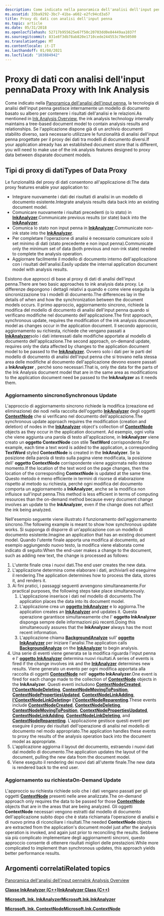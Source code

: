 ```yaml
---
description: Come indicato nella panoramica dell'analisi dell'input penna, la tecnologia di analisi dell'input penna gestisce internamente un modello di documento basato su albero per contenere i risultati dell'analisi e le relazioni.
ms.assetid: 33ba9292-3bc7-41ba-a602-e2fc94cd3a57
title: Proxy di dati con analisi dell'input penna
ms.topic: article
ms.date: 05/31/2018
ms.openlocfilehash: 52717b955625e67f50c20703dd0e84449aa1037f
ms.sourcegitcommit: 831e8f3db78ab820e1710cede244553c70e50500
ms.translationtype: MT
ms.contentlocale: it-IT
ms.lasthandoff: 01/08/2021
ms.locfileid: "103884942"
---
```

# <a name="data-proxy-with-ink-analysis"></a><span data-ttu-id="6ae33-103">Proxy di dati con analisi dell'input penna</span><span class="sxs-lookup"><span data-stu-id="6ae33-103">Data Proxy with Ink Analysis</span></span>

<span data-ttu-id="6ae33-104">Come indicato nella [Panoramica dell'analisi dell'input penna](ink-analysis-overview.md), la tecnologia di analisi dell'input penna gestisce internamente un modello di documento basato su albero per contenere i risultati dell'analisi e le relazioni.</span><span class="sxs-lookup"><span data-stu-id="6ae33-104">As mentioned in [Ink Analysis Overview](ink-analysis-overview.md), the ink analysis technology internally maintains a tree-based document model to contain analysis results and relationships.</span></span> <span data-ttu-id="6ae33-105">Se l'applicazione dispone già di un archivio documenti stabilito diverso, sarà necessario utilizzare le funzionalità di analisi dell'input penna progettate per il proxy dei dati tra modelli di documento diversi.</span><span class="sxs-lookup"><span data-stu-id="6ae33-105">If your application already has an established document store that is different, you will need to make use of the ink analysis features designed to proxy data between disparate document models.</span></span>

## <a name="types-of-data-proxy"></a><span data-ttu-id="6ae33-106">Tipi di proxy di dati</span><span class="sxs-lookup"><span data-stu-id="6ae33-106">Types of Data Proxy</span></span>

<span data-ttu-id="6ae33-107">Le funzionalità del proxy di dati consentono all'applicazione di:</span><span class="sxs-lookup"><span data-stu-id="6ae33-107">The data proxy features enable your application to:</span></span>

-   <span data-ttu-id="6ae33-108">Integrare nuovamente i dati dei risultati di analisi in un modello di documento esistente.</span><span class="sxs-lookup"><span data-stu-id="6ae33-108">Integrate analysis results data back into an existing document model.</span></span>
-   <span data-ttu-id="6ae33-109">Comunicare nuovamente i risultati precedenti (o lo stato) in [**InkAnalyzer**](inkanalyzer.md).</span><span class="sxs-lookup"><span data-stu-id="6ae33-109">Communicate previous results (or state) back into the [**InkAnalyzer**](inkanalyzer.md).</span></span>
-   <span data-ttu-id="6ae33-110">Comunica lo stato non input penna in [**InkAnalyzer**](inkanalyzer.md).</span><span class="sxs-lookup"><span data-stu-id="6ae33-110">Communicate non-ink state into the [**InkAnalyzer**](inkanalyzer.md).</span></span>
-   <span data-ttu-id="6ae33-111">Per completare l'operazione di analisi è necessario comunicare solo il set minimo di dati (stato precedente e non input penna).</span><span class="sxs-lookup"><span data-stu-id="6ae33-111">Communicate only the minimum set of data (both previous and non-ink state) needed to complete the analysis operation.</span></span>
-   <span data-ttu-id="6ae33-112">Aggiornare facilmente il modello di documento interno dell'applicazione con i risultati dell'analisi.</span><span class="sxs-lookup"><span data-stu-id="6ae33-112">Easily update the internal application document model with analysis results.</span></span>

<span data-ttu-id="6ae33-113">Esistono due approcci di base al proxy di dati di analisi dell'input penna.</span><span class="sxs-lookup"><span data-stu-id="6ae33-113">There are two basic approaches to ink analysis data proxy.</span></span> <span data-ttu-id="6ae33-114">Le differenze depongono i dettagli relativi a quando e come viene eseguita la sincronizzazione tra i modelli di documento.</span><span class="sxs-lookup"><span data-stu-id="6ae33-114">The differences lay in the details of when and how the synchronization between the document models occurs.</span></span> <span data-ttu-id="6ae33-115">Il primo approccio, aggiornamento sincrono, richiede la modifica del modello di documento di analisi dell'input penna quando si verificano modifiche nel documento dell'applicazione.</span><span class="sxs-lookup"><span data-stu-id="6ae33-115">The first approach, synchronous update, requires the modification of the ink analysis document model as changes occur in the application document.</span></span> <span data-ttu-id="6ae33-116">Il secondo approccio, aggiornamento su richiesta, richiede che vengano passati a [**InkAnalyzer**](inkanalyzer.md)solo i dati interessati dalle modifiche apportate al modello di documento dell'applicazione.</span><span class="sxs-lookup"><span data-stu-id="6ae33-116">The second approach, on-demand update, requires only the data affected by changes to the application document model to be passed to the [**InkAnalyzer**](inkanalyzer.md).</span></span> <span data-ttu-id="6ae33-117">Ovvero solo i dati per le parti del modello di documento di analisi dell'input penna che si trovano nella stessa area delle modifiche al documento dell'applicazione devono essere passati a **InkAnalyzer** , perché sono necessari.</span><span class="sxs-lookup"><span data-stu-id="6ae33-117">That is, only the data for the parts of the Ink Analysis document model that are in the same area as modifications to the application document need be passed to the **InkAnalyzer** as it needs them.</span></span>

### <a name="synchronous-update"></a><span data-ttu-id="6ae33-118">Aggiornamento sincrono</span><span class="sxs-lookup"><span data-stu-id="6ae33-118">Synchronous Update</span></span>

<span data-ttu-id="6ae33-119">L'approccio di aggiornamento sincrono richiede la modifica (creazione ed eliminazione) dei nodi nella raccolta dell'oggetto [**InkAnalyzer**](inkanalyzer.md) degli oggetti [**ContextNode**](icontextnode.md) che si verificano nel documento dell'applicazione.</span><span class="sxs-lookup"><span data-stu-id="6ae33-119">The synchronous update approach requires the modification (creation and deletion) of nodes in the [**InkAnalyzer**](inkanalyzer.md) object's collection of [**ContextNode**](icontextnode.md) objects as they occur in the application document.</span></span> <span data-ttu-id="6ae33-120">Ad esempio, ogni volta che viene aggiunta una parola di testo all'applicazione, in **InkAnalyzer** viene creato un **oggetto ContextNode** con stile **TextWord** corrispondente.</span><span class="sxs-lookup"><span data-stu-id="6ae33-120">For example, each time a text word is added to the application, a corresponding **TextWord** styled **ContextNode** is created in the **InkAnalyzer**.</span></span> <span data-ttu-id="6ae33-121">Se la posizione della parola di testo sulla pagina viene modificata, la posizione dell' **oggetto ContextNode** corrispondente viene aggiornata nello stesso momento.</span><span class="sxs-lookup"><span data-stu-id="6ae33-121">If the location of the text word on the page changes, then the location of the corresponding **ContextNode** is updated at the same time.</span></span> <span data-ttu-id="6ae33-122">Questo metodo è meno efficiente in termini di risorse di elaborazione rispetto al metodo su richiesta, perché ogni modifica del documento comporta un aggiornamento a **InkAnalyzer**, anche se la modifica non influisce sull'input penna.</span><span class="sxs-lookup"><span data-stu-id="6ae33-122">This method is less efficient in terms of computing resources than the on-demand method because every document change involves an update to the **InkAnalyzer**, even if the change does not affect the ink being analyzed.</span></span>

<span data-ttu-id="6ae33-123">Nell'esempio seguente viene illustrato il funzionamento dell'aggiornamento sincrono.</span><span class="sxs-lookup"><span data-stu-id="6ae33-123">The following example is meant to show how synchronous update works.</span></span> <span data-ttu-id="6ae33-124">Si supponga di disporre di un'applicazione con un modello di documento esistente.</span><span class="sxs-lookup"><span data-stu-id="6ae33-124">Imagine an application that has an existing document model.</span></span> <span data-ttu-id="6ae33-125">Quando l'utente finale apporta una modifica al documento, ad esempio aggiungendo nuovo testo, la modifica viene elaborata come indicato di seguito:</span><span class="sxs-lookup"><span data-stu-id="6ae33-125">When the end-user makes a change to the document, such as adding new text, the change is processed as follows:</span></span>

1.  <span data-ttu-id="6ae33-126">L'utente finale crea i nuovi dati.</span><span class="sxs-lookup"><span data-stu-id="6ae33-126">The end user creates the new data.</span></span>
2.  <span data-ttu-id="6ae33-127">L'applicazione determina come elaborare i dati, archiviarli ed eseguirne il rendering.</span><span class="sxs-lookup"><span data-stu-id="6ae33-127">The application determines how to process the data, stores it, and renders it.</span></span>
3.  <span data-ttu-id="6ae33-128">Ai fini pratici, i passaggi seguenti avvengono simultaneamente.</span><span class="sxs-lookup"><span data-stu-id="6ae33-128">For practical purposes, the following steps take place simultaneously.</span></span>
    1.  <span data-ttu-id="6ae33-129">L'applicazione inserisce i dati nel modello di documento.</span><span class="sxs-lookup"><span data-stu-id="6ae33-129">The application places the data into its document model.</span></span>
    2.  <span data-ttu-id="6ae33-130">L'applicazione crea un [**oggetto InkAnalyzer**](inkanalyzer.md) e lo aggiorna.</span><span class="sxs-lookup"><span data-stu-id="6ae33-130">The application creates an [**InkAnalyzer**](inkanalyzer.md) and updates it.</span></span> <span data-ttu-id="6ae33-131">Questa operazione garantisce simultaneamente che l' **oggetto InkAnalyzer** disponga sempre delle informazioni più recenti.</span><span class="sxs-lookup"><span data-stu-id="6ae33-131">Doing this simultaneously assures that the **InkAnalyzer** always has the most recent information.</span></span>
    3.  <span data-ttu-id="6ae33-132">L'applicazione chiama [**BackgroundAnalyze**](iinkanalyzer-backgroundanalyze.md) sull' [**oggetto InkAnalyzer**](inkanalyzer.md) per iniziare l'analisi.</span><span class="sxs-lookup"><span data-stu-id="6ae33-132">The application calls [**BackgroundAnalyze**](iinkanalyzer-backgroundanalyze.md) on the [**InkAnalyzer**](inkanalyzer.md) to begin analysis.</span></span>
4.  <span data-ttu-id="6ae33-133">Una serie di eventi viene generata se la modifica riguarda l'input penna e l' [**oggetto InkAnalyzer**](inkanalyzer.md) determina nuovi risultati.</span><span class="sxs-lookup"><span data-stu-id="6ae33-133">A series of events is fired if the change involves ink and the [**InkAnalyzer**](inkanalyzer.md) determines new results.</span></span> <span data-ttu-id="6ae33-134">Viene generato un evento per ogni modifica apportata alla raccolta di oggetti [**ContextNode**](icontextnode.md) nell' **oggetto InkAnalyzer**.</span><span class="sxs-lookup"><span data-stu-id="6ae33-134">One event is fired for each change made to the collection of [**ContextNode**](icontextnode.md) objects in the **InkAnalyzer**.</span></span> <span data-ttu-id="6ae33-135">Questi eventi includono [**ContextNodeCreated**](-ianalysisproxyevents-contextnodecreated.md), [**l'ContextNodeDeleting**](-ianalysisproxyevents-contextnodedeleting.md), [**ContextNodeMovingToPosition**](-ianalysisproxyevents-contextnodemovingtoposition.md), [**ContextNodePropertiesUpdated**](-ianalysisproxyevents-contextnodepropertiesupdated.md), [**ContextNodeLinkAdding**](-ianalysisproxyevents-contextnodelinkadding.md), [**l'ContextNodeLinkDeleting**](-ianalysisproxyevents-contextnodelinkdeleting.md)e [**l'ContextNodeReparenting**](-ianalysisproxyevents-contextnodereparenting.md).</span><span class="sxs-lookup"><span data-stu-id="6ae33-135">These events include [**ContextNodeCreated**](-ianalysisproxyevents-contextnodecreated.md), [**ContextNodeDeleting**](-ianalysisproxyevents-contextnodedeleting.md), [**ContextNodeMovingToPosition**](-ianalysisproxyevents-contextnodemovingtoposition.md), [**ContextNodePropertiesUpdated**](-ianalysisproxyevents-contextnodepropertiesupdated.md), [**ContextNodeLinkAdding**](-ianalysisproxyevents-contextnodelinkadding.md), [**ContextNodeLinkDeleting**](-ianalysisproxyevents-contextnodelinkdeleting.md), and [**ContextNodeReparenting**](-ianalysisproxyevents-contextnodereparenting.md).</span></span> <span data-ttu-id="6ae33-136">L'applicazione gestisce questi eventi per eseguire il proxy dei risultati dell'operazione di analisi nel modello di documento nel modo appropriato.</span><span class="sxs-lookup"><span data-stu-id="6ae33-136">The application handles these events to proxy the results of the analysis operation back into the document model as appropriate.</span></span>
5.  <span data-ttu-id="6ae33-137">L'applicazione aggiorna il layout del documento, estraendo i nuovi dati dal modello di documento.</span><span class="sxs-lookup"><span data-stu-id="6ae33-137">The application updates the layout of the document, pulling the new data from the document model.</span></span>
6.  <span data-ttu-id="6ae33-138">Viene eseguito il rendering dei nuovi dati all'utente finale.</span><span class="sxs-lookup"><span data-stu-id="6ae33-138">The new data is rendered back to the end user.</span></span>

### <a name="on-demand-update"></a><span data-ttu-id="6ae33-139">Aggiornamento su richiesta</span><span class="sxs-lookup"><span data-stu-id="6ae33-139">On-Demand Update</span></span>

<span data-ttu-id="6ae33-140">L'approccio su richiesta richiede solo che i dati vengano passati per gli oggetti [**ContextNode**](icontextnode.md) presenti nelle aree analizzate.</span><span class="sxs-lookup"><span data-stu-id="6ae33-140">The on-demand approach only requires the data to be passed for those [**ContextNode**](icontextnode.md) objects that are in the areas that are being analyzed.</span></span> <span data-ttu-id="6ae33-141">Gli oggetti **ContextNode** necessari vengono estratti dal modello di documento dell'applicazione subito dopo che è stata richiamata l'operazione di analisi e di nuovo prima di riconciliare i risultati.</span><span class="sxs-lookup"><span data-stu-id="6ae33-141">The needed **ContextNode** objects are extracted from the application's document model just after the analysis operation is invoked, and again just prior to reconciling the results.</span></span> <span data-ttu-id="6ae33-142">Sebbene sia più complicato implementare degli aggiornamenti sincroni, questo approccio consente di ottenere risultati migliori delle prestazioni.</span><span class="sxs-lookup"><span data-stu-id="6ae33-142">While more complicated to implement than synchronous updates, this approach yields better performance results.</span></span>

## <a name="related-topics"></a><span data-ttu-id="6ae33-143">Argomenti correlati</span><span class="sxs-lookup"><span data-stu-id="6ae33-143">Related topics</span></span>

<dl> <dt>

[<span data-ttu-id="6ae33-144">Panoramica dell'analisi dell'input penna</span><span class="sxs-lookup"><span data-stu-id="6ae33-144">Ink Analysis Overview</span></span>](ink-analysis-overview.md)
</dt> <dt>

[<span data-ttu-id="6ae33-145">**Classe InkAnalyzer (C++)**</span><span class="sxs-lookup"><span data-stu-id="6ae33-145">**InkAnalyzer Class (C++)**</span></span>](inkanalyzer.md)
</dt> <dt>

<span data-ttu-id="6ae33-146">[**Microsoft. Ink. InkAnalyzer**](/previous-versions/ms583671(v=vs.100))</span><span class="sxs-lookup"><span data-stu-id="6ae33-146">[**Microsoft.Ink.InkAnalyzer**](/previous-versions/ms583671(v=vs.100))</span></span>
</dt> <dt>

<span data-ttu-id="6ae33-147">[**Microsoft. Ink. ContextNode**](/previous-versions/ms551996(v=vs.100))</span><span class="sxs-lookup"><span data-stu-id="6ae33-147">[**Microsoft.Ink.ContextNode**](/previous-versions/ms551996(v=vs.100))</span></span>
</dt> </dl>

 

 
